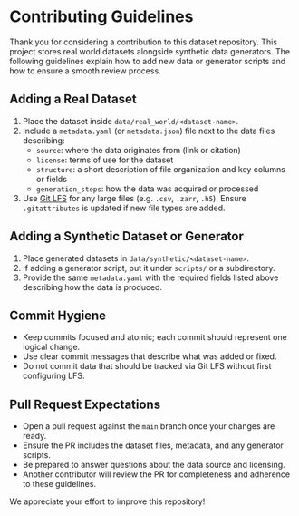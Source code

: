 # Contributing Guidelines

Thank you for considering a contribution to this dataset repository. This project stores real world datasets alongside synthetic data generators. The following guidelines explain how to add new data or generator scripts and how to ensure a smooth review process.

## Adding a Real Dataset

1. Place the dataset inside `data/real_world/<dataset-name>`.
2. Include a `metadata.yaml` (or `metadata.json`) file next to the data files describing:
   - `source`: where the data originates from (link or citation)
   - `license`: terms of use for the dataset
   - `structure`: a short description of file organization and key columns or fields
   - `generation_steps`: how the data was acquired or processed
3. Use [Git LFS](https://git-lfs.com/) for any large files (e.g. `.csv`, `.zarr`, `.h5`). Ensure `.gitattributes` is updated if new file types are added.

## Adding a Synthetic Dataset or Generator

1. Place generated datasets in `data/synthetic/<dataset-name>`.
2. If adding a generator script, put it under `scripts/` or a subdirectory.
3. Provide the same `metadata.yaml` with the required fields listed above describing how the data is produced.

## Commit Hygiene

- Keep commits focused and atomic; each commit should represent one logical change.
- Use clear commit messages that describe what was added or fixed.
- Do not commit data that should be tracked via Git LFS without first configuring LFS.

## Pull Request Expectations

- Open a pull request against the `main` branch once your changes are ready.
- Ensure the PR includes the dataset files, metadata, and any generator scripts.
- Be prepared to answer questions about the data source and licensing.
- Another contributor will review the PR for completeness and adherence to these guidelines.

We appreciate your effort to improve this repository!
